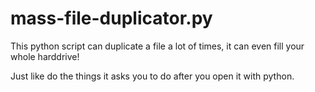 # mass-file-duplicator.py
This python script can duplicate a file a lot of times, it can even fill your whole harddrive!

Just like do the things it asks you to do after you open it with python.
